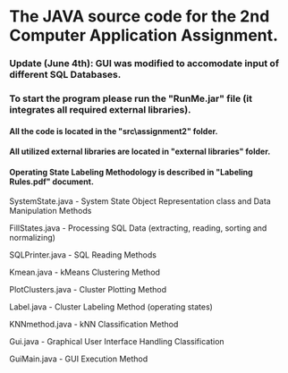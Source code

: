 # The JAVA source code for the 2nd Computer Application Assignment.

### Update (June 4th): GUI was modified to accomodate input of different SQL Databases.

### To start the program please run the "RunMe.jar" file (it integrates all required external libraries).

#### All the code is located in the "src\assignment2" folder.

#### All utilized external libraries are located in "external libraries" folder.

#### Operating State Labeling Methodology is described in "Labeling Rules.pdf" document.

SystemState.java 				- System State Object Representation class and Data Manipulation Methods

FillStates.java 				- Processing SQL Data (extracting, reading, sorting and normalizing)

SQLPrinter.java 				- SQL Reading Methods

Kmean.java 						- kMeans Clustering Method

PlotClusters.java 				- Cluster Plotting Method

Label.java 						- Cluster Labeling Method (operating states)

KNNmethod.java 					- kNN Classification Method

Gui.java 						- Graphical User Interface Handling Classification

GuiMain.java 					- GUI Execution Method


